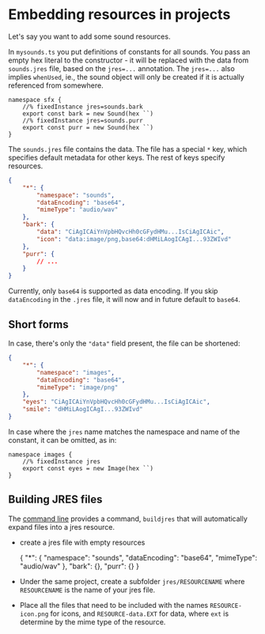 # Embedding resources in projects

Let's say you want to add some sound resources.

In `mysounds.ts` you put definitions of constants for all sounds. You pass an empty hex literal to the constructor - it will be replaced with the data from `sounds.jres` file, based on the `jres=...` annotation. The `jres=...` also implies `whenUsed`, ie., the sound object will only be created if it is actually referenced from somewhere.

```typescript-ignore
namespace sfx {
    //% fixedInstance jres=sounds.bark
    export const bark = new Sound(hex ``) 
    //% fixedInstance jres=sounds.purr
    export const purr = new Sound(hex ``) 
}
```

The `sounds.jres` file contains the data. The file has a special `*` key, which specifies default metadata for other keys. The rest of keys specify resources.

```json
{
    "*": {
        "namespace": "sounds",
        "dataEncoding": "base64",
        "mimeType": "audio/wav"
    },
    "bark": {
        "data": "CiAgICAiYnVpbHQvcHh0cGFydHMu...IsCiAgICAic",
        "icon": "data:image/png,base64:dHMiLAogICAgI...93ZWIvd"
    },
    "purr": {
        // ...
    }
}
```

Currently, only `base64` is supported as data encoding. If you skip `dataEncoding` in the `.jres` file, it will now and in future default to `base64`.

## Short forms

In case, there's only the `"data"` field present, the file can be shortened:

```json
{
    "*": {
        "namespace": "images",
        "dataEncoding": "base64",
        "mimeType": "image/png"
    },
    "eyes": "CiAgICAiYnVpbHQvcHh0cGFydHMu...IsCiAgICAic",
    "smile": "dHMiLAogICAgI...93ZWIvd"
}
```

In case where the `jres` name matches the namespace and name of the constant, it can be omitted, as in:

```typescript-ignore
namespace images {
    //% fixedInstance jres
    export const eyes = new Image(hex ``) 
}
```

## Building JRES files

The [command line](/cli) provides a command, `buildjres` that will automatically expand files into a jres resource.

* create a jres file with empty resources

    {
        "*": {
            "namespace": "sounds",
            "dataEncoding": "base64",
            "mimeType": "audio/wav"
        },
        "bark": {},
        "purr": {}
    }
    

* Under the same project, create a subfolder `jres/RESOURCENAME` where `RESOURCENAME` is the name of your jres file.
* Place all the files that need to be included with the names `RESOURCE-icon.png` for icons, and `RESOURCE-data.EXT` for data, where `ext` is determine by the mime type of the resource.